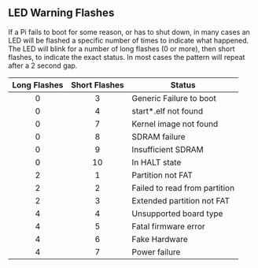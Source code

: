 ## LED Warning Flashes

If a Pi fails to boot for some reason, or has to shut down, in many cases an LED will be flashed a specific number of times to indicate what happened. The LED will blink for a number of long flashes (0 or more), then short flashes, to indicate the exact status. In most cases the pattern will repeat after a 2 second gap.

| Long Flashes | Short Flashes | Status |
|:------------:|:-------------:|--------|
|      0       |        3      | Generic Failure to boot |
|      0       |        4      | start*.elf not found   |
|      0       |        7      | Kernel image not found |
|      0       |        8      | SDRAM failure          |
|      0       |        9      | Insufficient SDRAM     |
|      0       |        10     | In HALT state          |
|      2       |        1      | Partition not FAT      |
|      2       |        2      | Failed to read from partition |
|      2       |        3      | Extended partition not FAT |
|      4       |        4      | Unsupported board type |
|      4       |        5      | Fatal firmware error   |
|      4       |        6      | Fake Hardware          |
|      4       |        7      | Power failure          |
